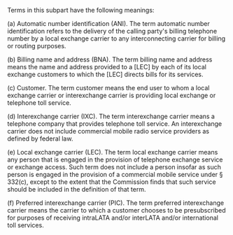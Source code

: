 Terms in this subpart have the following meanings:

(a) Automatic number identification (ANI). The term automatic number identification refers to the delivery of the calling party's billing telephone number by a local exchange carrier to any interconnecting carrier for billing or routing purposes.

(b) Billing name and address (BNA). The term billing name and address means the name and address provided to a [LEC] by each of its local exchange customers to which the [LEC] directs bills for its services.

(c) Customer. The term customer means the end user to whom a local exchange carrier or interexchange carrier is providing local exchange or telephone toll service.

(d) Interexchange carrier (IXC). The term interexchange carrier means a telephone company that provides telephone toll service. An interexchange carrier does not include commercial mobile radio service providers as defined by federal law.

(e) Local exchange carrier (LEC). The term local exchange carrier means any person that is engaged in the provision of telephone exchange service or exchange access. Such term does not include a person insofar as such person is engaged in the provision of a commercial mobile service under § 332(c), except to the extent that the Commission finds that such service should be included in the definition of that term.
                                    

(f) Preferred interexchange carrier (PIC). The term preferred interexchange carrier means the carrier to which a customer chooses to be presubscribed for purposes of receiving intraLATA and/or interLATA and/or international toll services.

